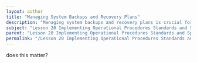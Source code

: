```yaml
---
layout: author
title: "Managing System Backups and Recovery Plans"
description: "Managing system backups and recovery plans is crucial for ensuring data integrity and availability in the event of failures or disasters. This includes establishing regular backup schedules, selecting appropriate backup media and methods, validating backup data to ensure it is usable, and documenting recovery procedures. It also involves implementing recovery point objectives and recovery time objectives to minimize data loss and downtime. Understanding different types of backups, such as full, incremental, and differential backups, as well as the role of cloud backup solutions, is essential. A comprehensive backup and recovery strategy also includes testing recovery processes to ensure they function correctly in real-world scenarios, maintaining up-to-date backup documentation, and evaluating and adjusting the backup plan based on changes in the IT environment or business needs."
subject: "Lesson 20 Implementing Operational Procedures Standards and Specifications"
parent: "Lesson 20 Implementing Operational Procedures Standards and Specifications"
permalink: "/Lesson 20 Implementing Operational Procedures Standards and Specifications/Managing System Backups and Recovery Plans/"
---
```


does this matter?
